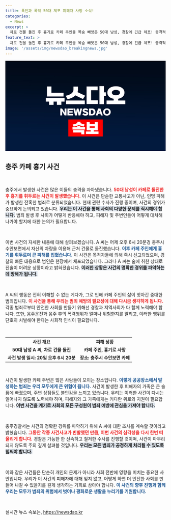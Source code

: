 ```yaml
---
title: 폭언과 폭력 50대 체포 피해자 사망 소식!
categories:
  - News
excerpt: >
  차로 건물 돌진 후 흉기로 카페 주인을 목숨 빼앗은 50대 남성, 경찰에 긴급 체포! 충격적인 사건의 전말은? 술에 취한 채로 진술 불능… 경찰의 수사가 시작됩니다.
feature_text: >
  차로 건물 돌진 후 흉기로 카페 주인을 목숨 빼앗은 50대 남성, 경찰에 긴급 체포! 충격적인 사건의 전말은? 술에 취한 채로 진술 불능… 경찰의 수사가 시작됩니다.
image: '/assets/img/newsdao_breakingnews.jpg'
---
```


<p><img src="/assets/img/newsdao_breakingnews.jpg" alt="ontimetimes 속보" /></p>

<h2 data-ke-size="size26">충주 카페 흉기 사건</h2>

<p data-ke-size="size16">&nbsp;</p>

<p>충주에서 발생한 사건은 많은 이들의 충격을 자아냈습니다. <b><span style="color: #ee2323;">50대 남성이 카페로 돌진한 후 흉기를 휘두르는 사건이 발생했습니다.</span></b> 이 사건은 단순한 교통사고가 아닌, 인명 피해가 발생한 잔혹한 범죄로 분류되었습니다. 현재 관련 수사가 진행 중이며, 사건의 경위가 중요하게 논의되고 있습니다. <b><span style="background-color: #21538527;">우리는 이 사건을 통해 사회의 다양한 문제를 직시해야 합니다.</span></b> 범죄 발생 후 사회가 어떻게 반응해야 하고, 피해자 및 주변인들이 어떻게 대처해 나가야 할지에 대한 논의가 필요합니다. </p>

<p data-ke-size="size16">&nbsp;</p>

<p>이번 사건의 자세한 내용에 대해 살펴보겠습니다. A 씨는 어제 오후 6시 20분경 충주시 수안보면에서 자신의 차량을 이용해 근처 건물로 돌진했습니다. <b><span style="color: #1a5490;">이후 카페 주인에게 흉기를 휘두르며 큰 피해를 입혔습니다.</span></b> 이 사건은 목격자들에 의해 즉시 신고되었으며, 경찰의 빠른 대응으로 범인은 현장에서 체포되었습니다. 그러나 A 씨는 술에 취한 상태로 진술이 어려운 상황이라고 밝혀졌습니다. <b><span style="background-color: #21538527;">이러한 상황은 사건의 명확한 경위를 파악하는 데 방해가 됩니다.</span></b> </p>

<p data-ke-size="size16">&nbsp;</p>

<p>A 씨의 행동은 전혀 이해할 수 없는 게다가, 그로 인해 카페 주인의 삶이 앗아간 중대한 범죄입니다. <b><span style="color: #ee2323;">이 사건을 통해 우리는 범죄 예방의 필요성에 대해 다시금 생각하게 됩니다.</span></b> 각종 범죄로부터 안전한 사회를 만들기 위해선 경찰과 지역사회가 다 함께 노력해야 합니다. 또한, 음주운전과 음주 후의 폭력행위가 얼마나 위험한지를 알리고, 이러한 행위를 단호히 처벌해야 한다는 사회적 인식이 필요합니다.</p>

<p data-ke-size="size16">&nbsp;</p>

<table>
<tr>
<td style="text-align: center; height: 17px;"><b>사건 개요</b></td>
<td style="text-align: center; height: 17px;"><b>피해 상황</b></td>
</tr>
<tr>
<td style="text-align: center; height: 17px;"><b>50대 남성 A 씨, 차로 건물 돌진</b></td>
<td style="text-align: center; height: 17px;"><b>카페 주인, 흉기로 사망</b></td>
</tr>
<tr>
<td style="text-align: center; height: 17px;"><b>사건 발생 일시: 20일 오후 6시 20분</b></td>
<td style="text-align: center; height: 17px;"><b>장소: 충주시 수안보면 카페</b></td>
</tr>
</table>

<p data-ke-size="size16">&nbsp;</p>

<p>사건이 발생한 카페 주변은 많은 사람들이 모이는 장소입니다. <b><span style="color: #1a5490;">이렇게 공공장소에서 발생하는 범죄는 우리 모두에게 큰 위협이 됩니다.</span></b> 사건이 발생한 후 피해자의 가족은 큰 슬픔에 빠졌으며, 주변 상점들도 불안감을 느끼고 있습니다. 우리는 이러한 사건이 다시는 일어나지 않도록 노력해야 하며, 피해자와 그 가족에게는 커다란 위로와 지원이 필요합니다. <b><span style="background-color: #21538527;">이번 사건을 계기로 사회의 모든 구성원이 범죄 예방에 관심을 가져야 합니다.</span></b></p>

<p data-ke-size="size16">&nbsp;</p>

<p>충주경찰서는 사건의 정확한 경위를 파악하기 위해 A 씨에 대한 조사를 계속할 것이라고 밝혔습니다. <b><span style="color: #ee2323;">그동안 각종 사건사고가 빈발했던 만큼, 이번 사건의 심각성을 다시 한번 떠올리게 합니다.</span></b> 경찰은 가능한 한 신속하고 철저한 수사를 진행할 것이며, 사건이 마무리되지 않도록 주의 깊게 살펴볼 것입니다. <b><span style="background-color: #21538527;">우리는 모든 범죄가 공정하게 처리될 수 있도록 힘써야 합니다.</span></b>  </p>

<p data-ke-size="size16">&nbsp;</p>

<p>이와 같은 사건들은 단순히 개인의 문제가 아니라 사회 전반에 영향을 미치는 중요한 사안입니다. 우리가 이 사건의 피해자에 대해 잊지 않고, 어떻게 하면 더 안전한 사회를 만들어 나갈 수 있을지를 깊게 생각하는 기회로 삼아야 합니다. <b><span style="color: #1a5490;">이 사건의 향후 진행과 함께 우리는 모두가 범죄의 위험에서 벗어나 평화로운 생활을 누리기를 기원합니다.</span></b> </p>

<p data-ke-size="size16">&nbsp;</p>
실시간 뉴스 속보는, <a href="https://newsdao.kr" rel="dofollow">https://newsdao.kr</a>


